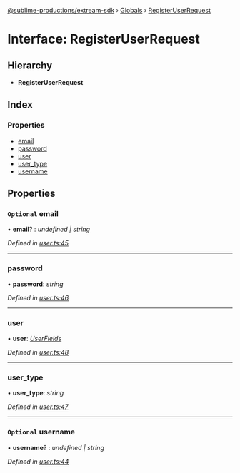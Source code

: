 [@sublime-productions/extream-sdk](../README.md) › [Globals](../globals.md) › [RegisterUserRequest](registeruserrequest.md)

# Interface: RegisterUserRequest

## Hierarchy

* **RegisterUserRequest**

## Index

### Properties

* [email](registeruserrequest.md#optional-email)
* [password](registeruserrequest.md#password)
* [user](registeruserrequest.md#user)
* [user_type](registeruserrequest.md#user_type)
* [username](registeruserrequest.md#optional-username)

## Properties

### `Optional` email

• **email**? : *undefined | string*

*Defined in [user.ts:45](https://github.com/Extream-SaaS/ex-sdk/blob/b2de5a9/src/user.ts#L45)*

___

###  password

• **password**: *string*

*Defined in [user.ts:46](https://github.com/Extream-SaaS/ex-sdk/blob/b2de5a9/src/user.ts#L46)*

___

###  user

• **user**: *[UserFields](userfields.md)*

*Defined in [user.ts:48](https://github.com/Extream-SaaS/ex-sdk/blob/b2de5a9/src/user.ts#L48)*

___

###  user_type

• **user_type**: *string*

*Defined in [user.ts:47](https://github.com/Extream-SaaS/ex-sdk/blob/b2de5a9/src/user.ts#L47)*

___

### `Optional` username

• **username**? : *undefined | string*

*Defined in [user.ts:44](https://github.com/Extream-SaaS/ex-sdk/blob/b2de5a9/src/user.ts#L44)*
